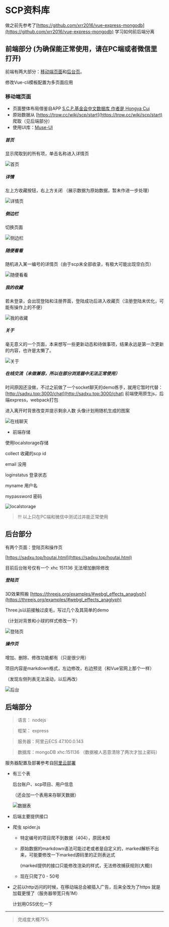 # SCP资料库

做之前先参考了[https://github.com/xrr2016/vue-express-mongodb](https://github.com/xrr2016/vue-express-mongodb) 学习如何前后端分离

## 前端部分 (为确保能正常使用，请在PC端或者微信里打开)

前端有两大部分：[移动端页面](https://sadxu.top)和[后台页](https://sadxu.top/houtai.html)。

修改Vue-cli模板配置为多页面应用

### 移动端页面

+ 页面整体布局借鉴自APP [S.C.P.基金会中文数据库 作者是 Hongya Cui](https://itunes.apple.com/cn/app/s-c-p-%E5%9F%BA%E9%87%91%E4%BC%9A%E4%B8%AD%E6%96%87%E6%95%B0%E6%8D%AE%E5%BA%93/id1014080427?mt=8)
+ 原始数据从 [https://trow.cc/wiki/scp/start](https://trow.cc/wiki/scp/start) 爬取（见后端部分）
+ 使用UI库：[Muse-UI](http://www.muse-ui.org/#/index) 
	
##### 首页

显示爬取到的所有项，单击名称进入详情页

![首页](/readmesrc/firstpage.png)

##### 详情

左上方收藏按钮，右上方关闭 （展示数据为原始数据，暂未作进一步处理）

![详情页](/readmesrc/detail.png)

##### 侧边栏

切换页面

![侧边栏](/readmesrc/nav.png)

##### 随便看看

随机进入某一编号的详情页（由于scp未全部收录，有极大可能出现空白页）

![随便看看](/readmesrc/random.png)

##### 我的收藏

若未登录，会出现登陆和注册界面，登陆成功后进入收藏页（注册登陆未优化，可能有操作上的不便）

![我的收藏](/readmesrc/collect.png)

##### 关于

毫无意义的一个页面，本来想写一些更新动态和待做事项，结果永远是第一次更新的内容，也许是太懒了。

![关于](/readmesrc/about.png)

##### 在线交流（未做兼容，所以在部分浏览器中无法正常使用）

时间原因还没做，不过之前做了一个socket聊天的demo练手，就用它暂时代替：[http://sadxu.top:3000/chat](http://sadxu.top:3000/chat) 前端使用原生js，后端express，webpack打包

进入离开时背景改变并提示剩余人数
头像计划用随机生成的图案

![在线聊天](/readmesrc/chat.png)

+ 前端存储

使用localstorage存储

collect 收藏的scp id

email 没用

loginstatus 登录状态

myname 用户名

mypassword 密码

![localstorage](/readmesrc/localstorage.png)

>!!! 以上只在PC端和微信中测试过并能正常使用


## 后台部分

有两个页面：登陆页和操作页

[https://sadxu.top/houtai.html](https://sadxu.top/houtai.html)

目前后台账号仅有一个 xhc  151136  无法增加删除修改

##### 登陆页

3D效果照搬 [https://threejs.org/examples/#webgl_effects_anaglyph](https://threejs.org/examples/#webgl_effects_anaglyph)

Three.js以前接触过皮毛，写过几个及其简单的demo

（计划对背景和小球的样式修改一下）

![登陆页](/readmesrc/login.png)

##### 操作页
增加、删除、修改功能都有（只是很少用）

项目内容是markdown格式，左边修改，右边预览（和Vue官网上那个一样）

（发现左侧列表无法滚动，以后再改）

![后台](/readmesrc/houtai.png)


## 后端部分

> 语言： nodejs

> 框架： express

>服务器：阿里云ECS    47.100.0.143


>数据库：mongoDB     xhc:151136 （数据被人恶意清除了两次才加上密码）


服务器配置及部署参考自[阿里云部署](https://zhuanlan.zhihu.com/p/24474840?utm_medium=social&utm_source=ZHShareTargetIDMore)

+ 有三个表

	后台账户、scp项目、用户信息
	
	（还会加一个表用来存聊天数据）

	![数据表](/readmesrc/mongodb.png)

+ 后端主要提供接口

+ 爬虫 spider.js

	- 特定编号的项目爬不到数据（404），原因未知

	- 原始数据的markdown语法可能过老或者是自定义的，marked解析不出来，可能要修改一下marked源码里的正则表达式
	
		 (marked提供的接口只能修改渲染的样式，无法修改捕获规则(大概))

	- 现在只爬了0 - 50号

+ 之前以http访问的时候，在移动端总会被插入广告，后来全改为了https
就是加载更慢了（服务器带宽只有1M）
	
	计划用OSS优化一下
	
---

>完成度大概75%
